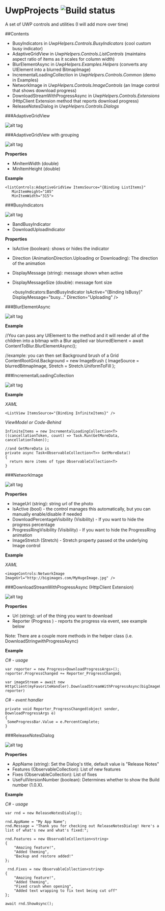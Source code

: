# UwpProjects <img src="https://lance.visualstudio.com/DefaultCollection/_apis/public/build/definitions/99c7351f-17fc-47b4-9314-f259e58e77eb/2/badge" alt="Build status" />
A set of UWP controls and utilities (I will add more over time)

##Contents
* BusyIndicators in *UwpHelpers.Controls.BusyIndicators* (cool custom busy indicator)
* AdaptiveGridView in *UwpHelpers.Controls.ListControls* (maintains aspect ratio of items as it scales for column width)
* BlurElementAsync in *UwpHelpers.Examples.Helpers* (converts any UIElement into a blurred BitmapImage)
* IncrementalLoadingCollection in *UwpHelpers.Controls.Common* (demo in Examples)
* NetworkImage in *UwpHelpers.Controls.ImageControls* (an Image control that shows download progress)
* DownloadStreamWithProgressAsync in *UwpHelpers.Controls.Extensions* (HttpClient Extension method that reports download progress)
* ReleaseNotesDialog in *UwpHelpers.Controls.Dialogs* 


###AdaptiveGridView

![alt tag](https://i.gyazo.com/9d19b70d72c65c3d24fb81a857cdf4f8.gif)

###AdaptiveGridView with grouping

![alt tag](https://i.gyazo.com/d51eb22c60cbab80363b0e2976f9867d.gif)

**Properties**

* MinItemWidth (double)
* MinItemHeight (double)


**Example**

    
    <listControls:AdaptiveGridView ItemsSource="{Binding ListItems}"
       MinItemHeight="105"
       MinItemWidth="315">
    
    


###BusyIndicators

![alt tag](https://i.gyazo.com/f95e8b62627551bec566f45aa7b77655.gif)


* BandBusyIndicator
* DownloadUploadIndicator



**Properties**

* IsActive (boolean): shows or hides the indicator
* Direction (AnimationDirection.Uploading or Downloading): The direction of the animation
* DisplayMessage (string): message shown when active
* DisplayMessageSize (double): message font size

    
    
    <busyIndicators:BandBusyIndicator IsActive="{Binding IsBusy}"
      DisplayMessage="busy..."
      Direction="Uploading"  />


###BlurElementAsync

![alt tag](https://i.gyazo.com/b1ef38ded3e6428e607595d8638bb88f.gif)


**Example**



//You can pass any UIElement to the method and it will render all of the children into a bitmap with a Blur applied
var blurredElement = await ContentToBlur.BlurElementAsync();

//example: you can then set Background brush of a Grid
ContentRootGrid.Background = new ImageBrush
{
  ImageSource = blurredBitmapImage,
  Stretch = Stretch.UniformToFill
};



###IncrementalLoadingCollection

![alt tag](https://i.gyazo.com/450b257a52ece99e59052af9ff28d825.gif)


**Example**

*XAML*


    <ListView ItemsSource="{Binding InfiniteItems}" />



*ViewModel or Code-Behind*

    
    InfiniteItems = new IncrementalLoadingCollection<T>((cancellationToken, count) => Task.Run(GetMoreData, cancellationToken));
    
    //and GetMoreData is
    private async Task<ObservableCollection<T>> GetMoreData()
    {
      return more items of type ObservableCollection<T>
    }



###NetworkImage

![alt tag](https://i.gyazo.com/3cfc9b6d98bd5b060440a308edc45df7.gif)


**Properties**

* ImageUrl (string): string url of the photo
* IsActive (bool) - the control manages this automatically, but you can manually enable/disable if needed 
* DownloadPercentageVisibility (Visibility) - If you want to hide the progress percentage
* ProgressRingVisibility (Visibility) - If you want to hide the ProgressRing animation
* ImageStretch (Stretch) - Stretch property passed ot the underlying Image control


**Example**

*XAML*

    
    <imageControls:NetworkImage ImageUrl="http://bigimages.com/MyHugeImage.jpg" />
    


###DownloadStreamWithProgressAsync (HttpClient Extension)

![alt tag](https://i.gyazo.com/70dc4afcd36b9a04a9c3159c67000a1c.gif)


**Properties**

* Url (string): url of the thing you want to download
* Reporter (Progress<DownloadProgressArgs> ) - reports the progress via event, see example below

Note: There are a couple more methods in the helper class (i.e. DownloadStringwithProgressAsync)


**Example**

*C# - usage*

    var reporter = new Progress<DownloadProgressArgs>();
    reporter.ProgressChanged += Reporter_ProgressChanged;
    
    var imageStream = await new HttpClient(myFavoriteHandler).DownloadStreamWithProgressAsync(bigImageUrl, reporter)



*C# - event handler*


    private void Reporter_ProgressChanged(object sender, DownloadProgressArgs e)
    {
     SomeProgressBar.Value = e.PercentComplete;
    }





###ReleaseNotesDialog 

![alt tag](https://i.gyazo.com/25a89e98e5846e4ffff36b1b14e6399b.gif)


**Properties**

* AppName (string): Set the Dialog's title, default value is "Release Notes"
* Features (ObservableCollection<string>): List of new features
* Fixes (ObservableCollection<string>): List of fixes
* UseFullVersionNumber (boolean): Determines whether to show the Build number (1.0.X).




**Example**

*C# - usage*



    var rnd = new ReleaseNotesDialog();
    
    rnd.AppName = "My App Name";
    rnd.Message = "Thank you for checking out ReleaseNotesDialog! Here's a list of what's new and what's fixed:";
    
    rnd.Features = new ObservableCollection<string>
    { 
    	"Amazing feature!", 
    	"Added theming", 
    	"Backup and restore added!" 
    };
    
     rnd.Fixes = new ObservableCollection<string>
    {
    	"Amazing feature!",
    	"Added theming",
    	"Fixed crash when opening",
    	"Added text wrapping to fix text being cut off"
    };
    
    await rnd.ShowAsync();




